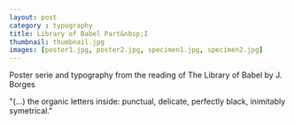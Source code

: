 ```yaml
---
layout: post
category : typography
title: Library of Babel Part&nbsp;I
thumbnail: thumbnail.jpg
images: [poster1.jpg, poster2.jpg, specimen1.jpg, specimen2.jpg]
---
```

Poster serie and typography from the reading of The Library of Babel by J. Borges

"(…) the organic letters inside: punctual, delicate, perfectly black, inimitably symetrical."